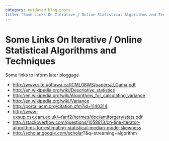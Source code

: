 ```yaml
---
category: outdated-blog-posts
title: "Some Links On Iterative / Online Statistical Algorithms and Techniques"
---
```


# Some Links On Iterative / Online Statistical Algorithms and Techniques

Some links to inform later bloggage

-   <http://www.site.uottawa.ca/ICML08WS/papers/J_Gama.pdf>
-   <http://en.wikipedia.org/wiki/Descriptive_statistics>
-   <http://en.wikipedia.org/wiki/Algorithms_for_calculating_variance>
-   <http://en.wikipedia.org/wiki/Variance>
-   <http://portal.acm.org/citation.cfm?id=1140314>
-   <http://www-uxsup.csx.cam.ac.uk/~fanf2/hermes/doc/antiforgery/stats.pdf>
-   <http://stackoverflow.com/questions/1058813/on-line-iterator-algorithms-for-estimating-statistical-median-mode-skewness>
-   <http://scholar.google.com/scholar>?&q=streaming+algorithm

